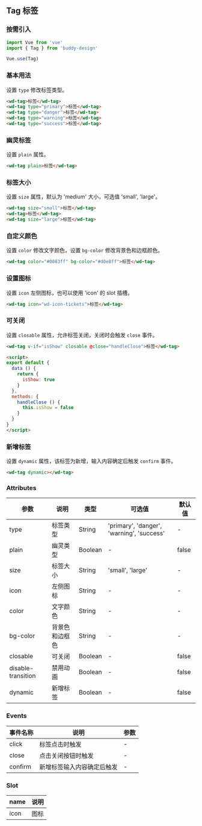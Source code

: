 ## Tag 标签

### 按需引入

```javascript
import Vue from 'vue'
import { Tag } from 'buddy-design'

Vue.use(Tag)
```

### 基本用法

设置 `type` 修改标签类型。

```html
<wd-tag>标签</wd-tag>
<wd-tag type="primary">标签</wd-tag>
<wd-tag type="danger">标签</wd-tag>
<wd-tag type="warning">标签</wd-tag>
<wd-tag type="success">标签</wd-tag>
```

### 幽灵标签

设置 `plain` 属性。

```html
<wd-tag plain>标签</wd-tag>
```

### 标签大小

设置 `size` 属性，默认为 'medium' 大小，可选值 'small', 'large'。

```html
<wd-tag size="small">标签</wd-tag>
<wd-tag>标签</wd-tag>
<wd-tag size="large">标签</wd-tag>
```

### 自定义颜色

设置 `color` 修改文字颜色，设置 `bg-color` 修改背景色和边框颜色。

```html
<wd-tag color="#0083ff" bg-color="#d0e8ff">标签</wd-tag>
```

### 设置图标

设置 `icon` 左侧图标，也可以使用 'icon' 的 slot 插槽。

```html
<wd-tag icon="wd-icon-tickets">标签</wd-tag>
```

### 可关闭

设置 `closable` 属性，允许标签关闭，关闭时会触发 `close` 事件。

```html
<wd-tag v-if="isShow" closable @close="handleClose">标签</wd-tag>

<script>
export default {
  data () {
    return {
      isShow: true
    }
  },
  methods: {
    handleClose () {
      this.isShow = false
    }
  }
}
</script>
```

### 新增标签

设置 `dynamic` 属性，该标签为新增，输入内容确定后触发 `confirm` 事件。
```html
<wd-tag dynamic></wd-tag>
```

### Attributes

| 参数      | 说明                                 | 类型      | 可选值       | 默认值   |
|---------- |------------------------------------ |---------- |------------- |-------- |
| type | 标签类型 | String | 'primary', 'danger', 'warning', 'success' | - | - |
| plain | 幽灵类型 | Boolean | - | false |
| size | 标签大小 | String | 'small', 'large' | - |
| icon | 左侧图标 | String | - | - |
| color | 文字颜色 | String | - | - |
| bg-color | 背景色和边框色 | String | - | - |
| closable | 可关闭 | Boolean | - | false |
| disable-transition | 禁用动画 | Boolean | - | false |
| dynamic | 新增标签 | Boolean | - | false |

### Events

| 事件名称      | 说明                                 | 参数     |
|------------- |------------------------------------ |--------- |
| click | 标签点击时触发 | - |
| close | 点击关闭按钮时触发 | - |
| confirm | 新增标签输入内容确定后触发 | - |

### Slot

| name      | 说明       |
|------------- |----------- |
| icon | 图标 |
